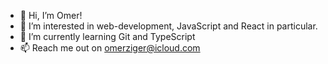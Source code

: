 - 👋 Hi, I’m Omer!
- 👀 I’m interested in web-development, JavaScript and React in particular.
- 🌱 I’m currently learning Git and TypeScript
- 📫 Reach me out on omerziger@icloud.com

<!---
greenbackboogie97/greenbackboogie97 is a ✨ special ✨ repository because its `README.md` (this file) appears on your GitHub profile.
You can click the Preview link to take a look at your changes.
--->
